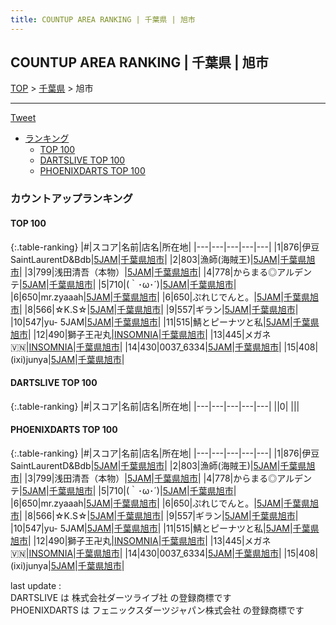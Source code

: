 ```yaml
---
title: COUNTUP AREA RANKING | 千葉県 | 旭市
---
```

## COUNTUP AREA RANKING | 千葉県 | 旭市

[TOP](/darts/rank/) > [千葉県](/darts/rank/千葉県/) > 旭市

___

<a href="https://twitter.com/share?ref_src=twsrc%5Etfw" data-text="COUNTUP AREA RANKING | 千葉県旭市" class="twitter-share-button" data-hashtags="DARTSLIVE,PHOENIXDARTS,darts,ダーツ" data-show-count="false">Tweet</a>

* [ランキング](#カウントアップランキング)
    * [TOP 100](#top-100)
    * [DARTSLIVE TOP 100](#dartslive-top-100)
    * [PHOENIXDARTS TOP 100](#phoenixdarts-top-100)

### カウントアップランキング

#### TOP 100



{:.table-ranking}
|#|スコア|名前|店名|所在地|
|---|---|---|---|---|
|1|876|<span class="rank-name-pd">伊豆SaintLaurentD&amp;Bdb</span>|<a href="https://vs.phoenixdarts.com/jp/shop/shopDetailInfo/s_86118?s_seq=86118">5JAM</a>|<a href="/darts/rank/千葉県/旭市">千葉県旭市</a>|
|2|803|<span class="rank-name-pd">漁師(海賊王)</span>|<a href="https://vs.phoenixdarts.com/jp/shop/shopDetailInfo/s_86118?s_seq=86118">5JAM</a>|<a href="/darts/rank/千葉県/旭市">千葉県旭市</a>|
|3|799|<span class="rank-name-pd">浅田清吾（本物）</span>|<a href="https://vs.phoenixdarts.com/jp/shop/shopDetailInfo/s_86118?s_seq=86118">5JAM</a>|<a href="/darts/rank/千葉県/旭市">千葉県旭市</a>|
|4|778|<span class="rank-name-pd">からまる◎アルデンテ</span>|<a href="https://vs.phoenixdarts.com/jp/shop/shopDetailInfo/s_86118?s_seq=86118">5JAM</a>|<a href="/darts/rank/千葉県/旭市">千葉県旭市</a>|
|5|710|<span class="rank-name-pd">(｀･ω･´)</span>|<a href="https://vs.phoenixdarts.com/jp/shop/shopDetailInfo/s_86118?s_seq=86118">5JAM</a>|<a href="/darts/rank/千葉県/旭市">千葉県旭市</a>|
|6|650|<span class="rank-name-pd">mr.zyaaah</span>|<a href="https://vs.phoenixdarts.com/jp/shop/shopDetailInfo/s_86118?s_seq=86118">5JAM</a>|<a href="/darts/rank/千葉県/旭市">千葉県旭市</a>|
|6|650|<span class="rank-name-pd">ぷれじでんと。</span>|<a href="https://vs.phoenixdarts.com/jp/shop/shopDetailInfo/s_86118?s_seq=86118">5JAM</a>|<a href="/darts/rank/千葉県/旭市">千葉県旭市</a>|
|8|566|<span class="rank-name-pd">☆K.S☆</span>|<a href="https://vs.phoenixdarts.com/jp/shop/shopDetailInfo/s_86118?s_seq=86118">5JAM</a>|<a href="/darts/rank/千葉県/旭市">千葉県旭市</a>|
|9|557|<span class="rank-name-pd">ギラン</span>|<a href="https://vs.phoenixdarts.com/jp/shop/shopDetailInfo/s_86118?s_seq=86118">5JAM</a>|<a href="/darts/rank/千葉県/旭市">千葉県旭市</a>|
|10|547|<span class="rank-name-pd">yu- 5JAM</span>|<a href="https://vs.phoenixdarts.com/jp/shop/shopDetailInfo/s_86118?s_seq=86118">5JAM</a>|<a href="/darts/rank/千葉県/旭市">千葉県旭市</a>|
|11|515|<span class="rank-name-pd">鯖とピーナツと私</span>|<a href="https://vs.phoenixdarts.com/jp/shop/shopDetailInfo/s_86118?s_seq=86118">5JAM</a>|<a href="/darts/rank/千葉県/旭市">千葉県旭市</a>|
|12|490|<span class="rank-name-pd">獅子王卍丸</span>|<a href="https://vs.phoenixdarts.com/jp/shop/shopDetailInfo/s_82083?s_seq=82083">INSOMNIA</a>|<a href="/darts/rank/千葉県/旭市">千葉県旭市</a>|
|13|445|<span class="rank-name-pd">メガネ🇻🇳</span>|<a href="https://vs.phoenixdarts.com/jp/shop/shopDetailInfo/s_82083?s_seq=82083">INSOMNIA</a>|<a href="/darts/rank/千葉県/旭市">千葉県旭市</a>|
|14|430|<span class="rank-name-pd">0037_6334</span>|<a href="https://vs.phoenixdarts.com/jp/shop/shopDetailInfo/s_86118?s_seq=86118">5JAM</a>|<a href="/darts/rank/千葉県/旭市">千葉県旭市</a>|
|15|408|<span class="rank-name-pd">(ixi)junya</span>|<a href="https://vs.phoenixdarts.com/jp/shop/shopDetailInfo/s_86118?s_seq=86118">5JAM</a>|<a href="/darts/rank/千葉県/旭市">千葉県旭市</a>|


#### DARTSLIVE TOP 100



{:.table-ranking}
|#|スコア|名前|店名|所在地|
|---|---|---|---|---|
||0|<span class="rank-name-dl"> </span>|<a href=""></a>|<a href="/darts/rank//"></a>|


#### PHOENIXDARTS TOP 100



{:.table-ranking}
|#|スコア|名前|店名|所在地|
|---|---|---|---|---|
|1|876|<span class="rank-name-pd">伊豆SaintLaurentD&amp;Bdb</span>|<a href="https://vs.phoenixdarts.com/jp/shop/shopDetailInfo/s_86118?s_seq=86118">5JAM</a>|<a href="/darts/rank/千葉県/旭市">千葉県旭市</a>|
|2|803|<span class="rank-name-pd">漁師(海賊王)</span>|<a href="https://vs.phoenixdarts.com/jp/shop/shopDetailInfo/s_86118?s_seq=86118">5JAM</a>|<a href="/darts/rank/千葉県/旭市">千葉県旭市</a>|
|3|799|<span class="rank-name-pd">浅田清吾（本物）</span>|<a href="https://vs.phoenixdarts.com/jp/shop/shopDetailInfo/s_86118?s_seq=86118">5JAM</a>|<a href="/darts/rank/千葉県/旭市">千葉県旭市</a>|
|4|778|<span class="rank-name-pd">からまる◎アルデンテ</span>|<a href="https://vs.phoenixdarts.com/jp/shop/shopDetailInfo/s_86118?s_seq=86118">5JAM</a>|<a href="/darts/rank/千葉県/旭市">千葉県旭市</a>|
|5|710|<span class="rank-name-pd">(｀･ω･´)</span>|<a href="https://vs.phoenixdarts.com/jp/shop/shopDetailInfo/s_86118?s_seq=86118">5JAM</a>|<a href="/darts/rank/千葉県/旭市">千葉県旭市</a>|
|6|650|<span class="rank-name-pd">mr.zyaaah</span>|<a href="https://vs.phoenixdarts.com/jp/shop/shopDetailInfo/s_86118?s_seq=86118">5JAM</a>|<a href="/darts/rank/千葉県/旭市">千葉県旭市</a>|
|6|650|<span class="rank-name-pd">ぷれじでんと。</span>|<a href="https://vs.phoenixdarts.com/jp/shop/shopDetailInfo/s_86118?s_seq=86118">5JAM</a>|<a href="/darts/rank/千葉県/旭市">千葉県旭市</a>|
|8|566|<span class="rank-name-pd">☆K.S☆</span>|<a href="https://vs.phoenixdarts.com/jp/shop/shopDetailInfo/s_86118?s_seq=86118">5JAM</a>|<a href="/darts/rank/千葉県/旭市">千葉県旭市</a>|
|9|557|<span class="rank-name-pd">ギラン</span>|<a href="https://vs.phoenixdarts.com/jp/shop/shopDetailInfo/s_86118?s_seq=86118">5JAM</a>|<a href="/darts/rank/千葉県/旭市">千葉県旭市</a>|
|10|547|<span class="rank-name-pd">yu- 5JAM</span>|<a href="https://vs.phoenixdarts.com/jp/shop/shopDetailInfo/s_86118?s_seq=86118">5JAM</a>|<a href="/darts/rank/千葉県/旭市">千葉県旭市</a>|
|11|515|<span class="rank-name-pd">鯖とピーナツと私</span>|<a href="https://vs.phoenixdarts.com/jp/shop/shopDetailInfo/s_86118?s_seq=86118">5JAM</a>|<a href="/darts/rank/千葉県/旭市">千葉県旭市</a>|
|12|490|<span class="rank-name-pd">獅子王卍丸</span>|<a href="https://vs.phoenixdarts.com/jp/shop/shopDetailInfo/s_82083?s_seq=82083">INSOMNIA</a>|<a href="/darts/rank/千葉県/旭市">千葉県旭市</a>|
|13|445|<span class="rank-name-pd">メガネ🇻🇳</span>|<a href="https://vs.phoenixdarts.com/jp/shop/shopDetailInfo/s_82083?s_seq=82083">INSOMNIA</a>|<a href="/darts/rank/千葉県/旭市">千葉県旭市</a>|
|14|430|<span class="rank-name-pd">0037_6334</span>|<a href="https://vs.phoenixdarts.com/jp/shop/shopDetailInfo/s_86118?s_seq=86118">5JAM</a>|<a href="/darts/rank/千葉県/旭市">千葉県旭市</a>|
|15|408|<span class="rank-name-pd">(ixi)junya</span>|<a href="https://vs.phoenixdarts.com/jp/shop/shopDetailInfo/s_86118?s_seq=86118">5JAM</a>|<a href="/darts/rank/千葉県/旭市">千葉県旭市</a>|


<div class="footer border-top border-gray-light mt-5 pt-3 text-right text-gray">
    last update : <span style="font-weight: italic" id="foot_last_modified"></span><br />
    DARTSLIVE は 株式会社ダーツライブ社 の登録商標です<br />
    PHOENIXDARTS は フェニックスダーツジャパン株式会社 の登録商標です<br />
</div>

<script src="https://cdnjs.cloudflare.com/ajax/libs/jquery.tablesorter/2.31.3/js/jquery.tablesorter.min.js" integrity="sha512-qzgd5cYSZcosqpzpn7zF2ZId8f/8CHmFKZ8j7mU4OUXTNRd5g+ZHBPsgKEwoqxCtdQvExE5LprwwPAgoicguNg==" crossorigin="anonymous" referrerpolicy="no-referrer"></script>
<link rel="stylesheet" href="https://cdnjs.cloudflare.com/ajax/libs/jquery.tablesorter/2.31.3/css/theme.default.min.css" integrity="sha512-wghhOJkjQX0Lh3NSWvNKeZ0ZpNn+SPVXX1Qyc9OCaogADktxrBiBdKGDoqVUOyhStvMBmJQ8ZdMHiR3wuEq8+w==" crossorigin="anonymous" referrerpolicy="no-referrer" />
<script>
$(function() {
    $(".table-ranking").tablesorter({sortList:[[0, 0]]});
    $("#foot_last_modified").text(formatDate(new Date(document.lastModified), 'yyyy-MM-dd HH:mm:ss'));
});
</script>

<script async src="https://platform.twitter.com/widgets.js" charset="utf-8"></script>